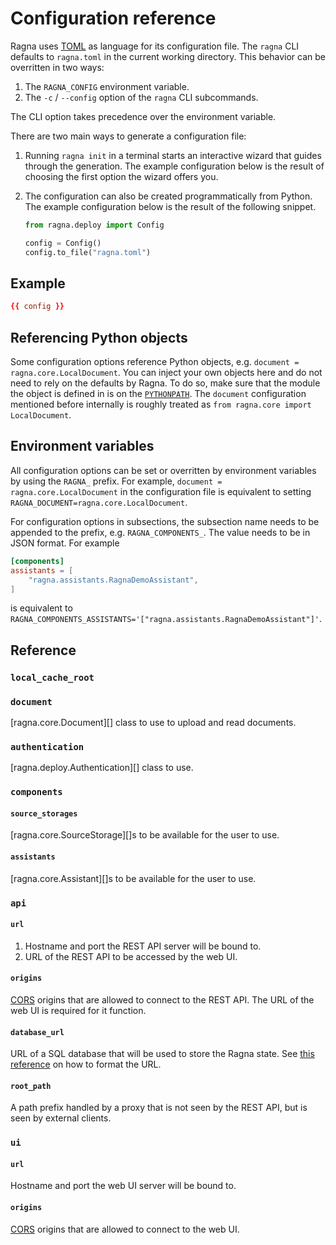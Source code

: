 # Configuration reference

Ragna uses [TOML](https://toml.io/en/) as language for its configuration file. The
`ragna` CLI defaults to `ragna.toml` in the current working directory. This behavior can
be overritten in two ways:

1. The `RAGNA_CONFIG` environment variable.
2. The `-c` / `--config` option of the `ragna` CLI subcommands.

The CLI option takes precedence over the environment variable.

There are two main ways to generate a configuration file:

1. Running `ragna init` in a terminal starts an interactive wizard that guides through
   the generation. The example configuration below is the result of choosing the first
   option the wizard offers you.
2. The configuration can also be created programmatically from Python. The example
   configuration below is the result of the following snippet.

   ```python
   from ragna.deploy import Config

   config = Config()
   config.to_file("ragna.toml")
   ```

## Example

```toml
{{ config }}
```

## Referencing Python objects

Some configuration options reference Python objects, e.g.
`document = ragna.core.LocalDocument`. You can inject your own objects here and do not
need to rely on the defaults by Ragna. To do so, make sure that the module the object is
defined in is on the
[`PYTHONPATH`](https://docs.python.org/3/using/cmdline.html#envvar-PYTHONPATH). The
`document` configuration mentioned before internally is roughly treated as
`from ragna.core import LocalDocument`.

## Environment variables

All configuration options can be set or overritten by environment variables by using the
`RAGNA_` prefix. For example, `document = ragna.core.LocalDocument` in the configuration
file is equivalent to setting `RAGNA_DOCUMENT=ragna.core.LocalDocument`.

For configuration options in subsections, the subsection name needs to be appended to
the prefix, e.g. `RAGNA_COMPONENTS_`. The value needs to be in JSON format. For example

```toml
[components]
assistants = [
    "ragna.assistants.RagnaDemoAssistant",
]
```

is equivalent to
`RAGNA_COMPONENTS_ASSISTANTS='["ragna.assistants.RagnaDemoAssistant"]'`.

## Reference

### `local_cache_root`

### `document`

[ragna.core.Document][] class to use to upload and read documents.

### `authentication`

[ragna.deploy.Authentication][] class to use.

### `components`

#### `source_storages`

[ragna.core.SourceStorage][]s to be available for the user to use.

#### `assistants`

[ragna.core.Assistant][]s to be available for the user to use.

### `api`

#### `url`

1. Hostname and port the REST API server will be bound to.
2. URL of the REST API to be accessed by the web UI.

#### `origins`

[CORS](https://developer.mozilla.org/en-US/docs/Web/HTTP/CORS) origins that are allowed
to connect to the REST API. The URL of the web UI is required for it function.

#### `database_url`

URL of a SQL database that will be used to store the Ragna state. See
[this reference](https://docs.sqlalchemy.org/en/20/core/engines.html#database-urls) on
how to format the URL.

#### `root_path`

A path prefix handled by a proxy that is not seen by the REST API, but is seen by
external clients.

### `ui`

#### `url`

Hostname and port the web UI server will be bound to.

#### `origins`

[CORS](https://developer.mozilla.org/en-US/docs/Web/HTTP/CORS) origins that are allowed
to connect to the web UI.
